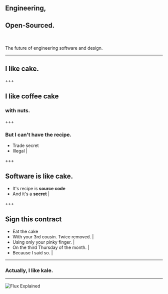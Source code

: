 ## Engineering, 
## Open-Sourced.

<br><br>The future of engineering software and design.

---

## I like **cake.**

+++

## I like coffee cake

### with nuts.

+++

### But I can't have the recipe.

 - Trade secret
 - Illegal |

+++

 ## **Software** is like **cake.**

  - It's recipe is **source code**
  - And it's a **secret** |

+++

## Sign this **contract**

 - Eat the cake
 - With your 3rd cousin.  Twice removed. |
 - Using only your pinky finger. |
 - On the third Thursday of the month. |
 - Because I said so. |

---

### Actually, I like **kale.**

---

![Flux Explained](https://facebook.github.io/flux/img/flux-simple-f8-diagram-explained-1300w.png)